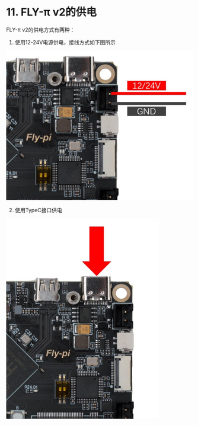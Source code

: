 

# 11. FLY-π v2的供电

FLY-π v2的供电方式有两种：

1. 使用12-24V电源供电，接线方式如下图所示

![power](../../images/boards/fly_pi_v2/power.jpg)

2. 使用TypeC接口供电

![power2](../../images/boards/fly_pi_v2/power2.jpg)
